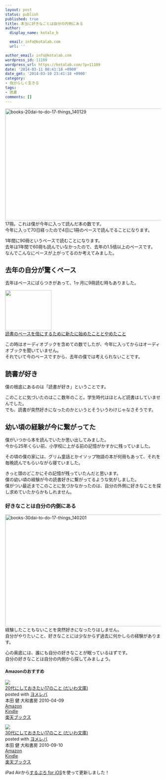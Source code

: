 ```yaml
---
layout: post
status: publish
published: true
title: 本当に好きなことは自分の内側にある
author:
  display_name: kotala_b

  email: info@kotalab.com
  url: ''

author_email: info@kotalab.com
wordpress_id: 11109
wordpress_url: https://kotalab.com/?p=11109
date: '2014-03-11 08:41:18 +0900'
date_gmt: '2014-03-10 23:41:18 +0900'
category:
- 自分らしく生きる
tags:
- 読書
comments: []
---
```

<p><img src="https://kotalab.com/wp-content/uploads/books-20dai-to-do-17-things_140129-546x361.jpg" alt="books-20dai-to-do-17-things_140129" width="546" height="361" class="alignnone size-large wp-image-10698" /><br />
17冊。これは僕が今年に入って読んだ本の数です。<br />
今年に入って70日経ったので4日に1冊のペースで読んでることになります。</p>
<p>1年間に90冊というペースで読むことになります。<br />
去年は1年間で60冊も読んでいなかったので、去年の1.5倍以上のペースです。<br />
なんでこんなにペースが上がってるのか考えてみました。<br />
</p>
<!--more-->
<h2>去年の自分が驚くペース</h2>
<p>去年はペースにばらつきがあって、1ヶ月に9冊読む時もありました。</p>
<div class="shht">
<div class="shhtimg"><a href="https://kotalab.com/readingpace"><img src="https://kotalab.com/wp-content/uploads/readingpace_130902_01-546x407.jpg" alt="" width="150" height="130" /></a></div>
<div class="shhttext"><a href="https://kotalab.com/readingpace">読書のペースを倍にするために新たに始めたこととやめたこと</a><a href="https://b.hatena.ne.jp/entry/https://kotalab.com/readingpace" target="_blank"><img border="0" src="https://b.hatena.ne.jp/entry/image/https://kotalab.com/readingpace" alt="" /></a></div>
</div>
<p>この時はオーディオブックを含めての数でしたが、今年に入ってからはオーディオブックを聞いていません。<br />
それでいて今のペースですから、去年の僕では考えられないことです。</p>
<h2>読書が好き</h2>
<p>僕の根底にあるのは「読書が好き」ということです。</p>
<p>このことに気づいたのはここ数年のこと。学生時代はほとんど読書はしていませんでした。<br />
でも、読書が突然好きになったのかというとそういうわけじゃなさそうです。</p>
<h2>幼い頃の経験が今に繋がってた</h2>
<p>僕がいつから本を読んでいたか思い出してみました。<br />
今から25年くらい前、小学校に上がる前の記憶がかすかに残っていました。</p>
<p>その頃の僕の家には、グリム童話とかイソップ物語の本が何冊もあって、それを毎晩読んでもらいながら寝ていました。</p>
<p>きっと頭のどこかにその記憶が残っていたんだと思います。<br />
僕の幼い頃の経験が今の読書好きに繋がってるような気がしました。<br />
僕がつい最近までこのことに気づかなかったのは、自分の外側に好きなことを探し求めていたからかもしれません。</p>
<h3>好きなことは自分の内側にある</h3>
<p><img src="https://kotalab.com/wp-content/uploads/books-30dai-to-do-17-things_140201-546x361.jpg" alt="books-30dai-to-do-17-things_140201" width="546" height="361" class="alignnone size-large wp-image-10727" /><br />
経験したこともないことを突然好きになったりはしません。<br />
自分がやりたいこと、好きなことには少なからず過去に何かしらの経験があります。</p>
<p>心の奥底には、誰にも自分の好きなことが眠っているはずです。<br />
自分の好きなことは自分の内側から探してみましょう。</p>
<h4 class="aam">Amazonのおすすめ</h4>
<div class="booklink-box">
<div class="booklink-image"><a href="https://www.amazon.co.jp/exec/obidos/asin/4479302832/same-22/" rel="nofollow" target="_blank"><img src="https://images-fe.ssl-images-amazon.com/images/I/519t0SfjIUL._SL160_.jpg" style="border: none;" /></a></div>
<div class="booklink-info">
<div class="booklink-name"><a href="https://www.amazon.co.jp/exec/obidos/asin/4479302832/same-22/" rel="nofollow" target="_blank">20代にしておきたい17のこと (だいわ文庫)</a>
<div class="booklink-powered-date">posted with <a href="https://yomereba.com" rel="nofollow" target="_blank">ヨメレバ</a></div>
</div>
<div class="booklink-detail">本田 健 大和書房 2010-04-09    </div>
<div class="booklink-link2">
<div class="shoplinkamazon"><a href="https://www.amazon.co.jp/exec/obidos/asin/4479302832/same-22/" rel="nofollow" target="_blank" title="アマゾン" >Amazon</a></div>
<div class="shoplinkkindle"><a href="https://www.amazon.co.jp/exec/obidos/ASIN/B00EXODB64/same-22/" rel="nofollow" target="_blank" >Kindle</a></div>
<div class="shoplinkrakuten"><a href="http://c.af.moshimo.com/af/c/click?a_id=374941&p_id=56&pc_id=56&pl_id=637&s_v=b5Rz2P0601xu&url=http%3A%2F%2Fbooks.rakuten.co.jp%2Frb%2F6444212%2F" rel="nofollow" target="_blank" title="楽天ブックス" >楽天ブックス</a></div>
</p></div>
</div>
<div class="booklink-footer"></div>
</div>
<div class="booklink-box">
<div class="booklink-image"><a href="https://www.amazon.co.jp/exec/obidos/asin/4479303014/same-22/" rel="nofollow" target="_blank"><img src="https://images-fe.ssl-images-amazon.com/images/I/311-sFvrrbL._SL160_.jpg" style="border: none;" /></a></div>
<div class="booklink-info">
<div class="booklink-name"><a href="https://www.amazon.co.jp/exec/obidos/asin/4479303014/same-22/" rel="nofollow" target="_blank">30代にしておきたい17のこと (だいわ文庫)</a>
<div class="booklink-powered-date">posted with <a href="https://yomereba.com" rel="nofollow" target="_blank">ヨメレバ</a></div>
</div>
<div class="booklink-detail">本田 健 大和書房 2010-09-10    </div>
<div class="booklink-link2">
<div class="shoplinkamazon"><a href="https://www.amazon.co.jp/exec/obidos/asin/4479303014/same-22/" rel="nofollow" target="_blank" title="アマゾン" >Amazon</a></div>
<div class="shoplinkkindle"><a href="https://www.amazon.co.jp/exec/obidos/ASIN/B00EXODB6E/same-22/" rel="nofollow" target="_blank" >Kindle</a></div>
<div class="shoplinkrakuten"><a href="http://c.af.moshimo.com/af/c/click?a_id=374941&p_id=56&pc_id=56&pl_id=637&s_v=b5Rz2P0601xu&url=http%3A%2F%2Fbooks.rakuten.co.jp%2Frb%2F6719382%2F" rel="nofollow" target="_blank" title="楽天ブックス" >楽天ブックス</a></div>
</p></div>
</div>
<div class="booklink-footer"></div>
</div>
<p>iPad Airから<a href="https://itunes.apple.com/jp/app/surupuro-for-ios-buroguedita/id436676299?mt=8&uo=4&at=10l4yU" rel="nofollow" target="_blank">するぷろ for iOS</a>を使って更新しました！</p>
